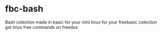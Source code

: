 # fbc-bash
Bash colection made in basic for your mini linux for your freebasic colection get linux free commands on freedos

